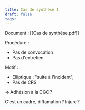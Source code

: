 ```yaml
---
title: Cas de synthèse 1
draft: false
tags:
---
```

Document : [[Cas de synthèse.pdf]]

Procédure :
- Pas de convocation
- Pas d'entretien

Motif :
- Elliptique : "suite à l'incident",
- Pas de CRS

=> Adhésion à la CGC ?

C'est un cadre, diffamation ? Injure ?